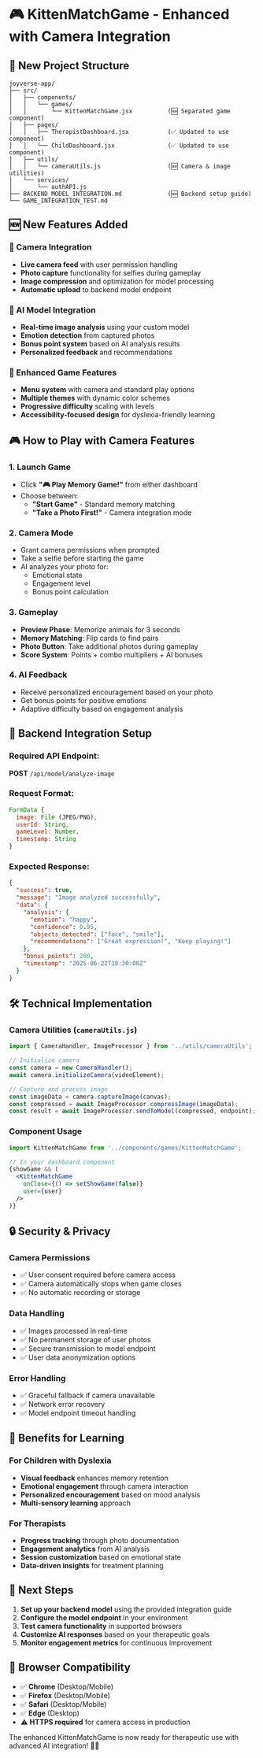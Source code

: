 # 🎮 KittenMatchGame - Enhanced with Camera Integration

## 📁 New Project Structure

```
joyverse-app/
├── src/
│   ├── components/
│   │   └── games/
│   │       └── KittenMatchGame.jsx          (🆕 Separated game component)
│   ├── pages/
│   │   ├── TherapistDashboard.jsx           (✅ Updated to use component)
│   │   └── ChildDashboard.jsx               (✅ Updated to use component)
│   ├── utils/
│   │   └── cameraUtils.js                   (🆕 Camera & image utilities)
│   └── services/
│       └── authAPI.js
├── BACKEND_MODEL_INTEGRATION.md             (🆕 Backend setup guide)
└── GAME_INTEGRATION_TEST.md
```

## 🆕 New Features Added

### 📸 Camera Integration
- **Live camera feed** with user permission handling
- **Photo capture** functionality for selfies during gameplay
- **Image compression** and optimization for model processing
- **Automatic upload** to backend model endpoint

### 🤖 AI Model Integration
- **Real-time image analysis** using your custom model
- **Emotion detection** from captured photos
- **Bonus point system** based on AI analysis results
- **Personalized feedback** and recommendations

### 🎯 Enhanced Game Features
- **Menu system** with camera and standard play options
- **Multiple themes** with dynamic color schemes
- **Progressive difficulty** scaling with levels
- **Accessibility-focused design** for dyslexia-friendly learning

## 🎮 How to Play with Camera Features

### 1. **Launch Game**
- Click **"🎮 Play Memory Game!"** from either dashboard
- Choose between:
  - **"Start Game"** - Standard memory matching
  - **"Take a Photo First!"** - Camera integration mode

### 2. **Camera Mode**
- Grant camera permissions when prompted
- Take a selfie before starting the game
- AI analyzes your photo for:
  - Emotional state
  - Engagement level
  - Bonus point calculation

### 3. **Gameplay**
- **Preview Phase**: Memorize animals for 3 seconds
- **Memory Matching**: Flip cards to find pairs
- **Photo Button**: Take additional photos during gameplay
- **Score System**: Points + combo multipliers + AI bonuses

### 4. **AI Feedback**
- Receive personalized encouragement based on your photo
- Get bonus points for positive emotions
- Adaptive difficulty based on engagement analysis

## 🔧 Backend Integration Setup

### Required API Endpoint: 
**POST** `/api/model/analyze-image`

### Request Format:
```javascript
FormData {
  image: File (JPEG/PNG),
  userId: String,
  gameLevel: Number,
  timestamp: String
}
```

### Expected Response:
```json
{
  "success": true,
  "message": "Image analyzed successfully",
  "data": {
    "analysis": {
      "emotion": "happy",
      "confidence": 0.95,
      "objects_detected": ["face", "smile"],
      "recommendations": ["Great expression!", "Keep playing!"]
    },
    "bonus_points": 200,
    "timestamp": "2025-06-22T10:30:00Z"
  }
}
```

## 🛠️ Technical Implementation

### Camera Utilities (`cameraUtils.js`)
```javascript
import { CameraHandler, ImageProcessor } from '../utils/cameraUtils';

// Initialize camera
const camera = new CameraHandler();
await camera.initializeCamera(videoElement);

// Capture and process image
const imageData = camera.captureImage(canvas);
const compressed = await ImageProcessor.compressImage(imageData);
const result = await ImageProcessor.sendToModel(compressed, endpoint);
```

### Component Usage
```jsx
import KittenMatchGame from '../components/games/KittenMatchGame';

// In your dashboard component
{showGame && (
  <KittenMatchGame 
    onClose={() => setShowGame(false)}
    user={user}
  />
)}
```

## 🔒 Security & Privacy

### Camera Permissions
- ✅ User consent required before camera access
- ✅ Camera automatically stops when game closes
- ✅ No automatic recording or storage

### Data Handling
- ✅ Images processed in real-time
- ✅ No permanent storage of user photos
- ✅ Secure transmission to model endpoint
- ✅ User data anonymization options

### Error Handling
- ✅ Graceful fallback if camera unavailable
- ✅ Network error recovery
- ✅ Model endpoint timeout handling

## 🎯 Benefits for Learning

### For Children with Dyslexia
- **Visual feedback** enhances memory retention
- **Emotional engagement** through camera interaction
- **Personalized encouragement** based on mood analysis
- **Multi-sensory learning** approach

### For Therapists
- **Progress tracking** through photo documentation
- **Engagement analytics** from AI analysis
- **Session customization** based on emotional state
- **Data-driven insights** for treatment planning

## 🚀 Next Steps

1. **Set up your backend model** using the provided integration guide
2. **Configure the model endpoint** in your environment
3. **Test camera functionality** in supported browsers
4. **Customize AI responses** based on your therapeutic goals
5. **Monitor engagement metrics** for continuous improvement

## 📱 Browser Compatibility

- ✅ **Chrome** (Desktop/Mobile)
- ✅ **Firefox** (Desktop/Mobile)  
- ✅ **Safari** (Desktop/Mobile)
- ✅ **Edge** (Desktop)
- ⚠️ **HTTPS required** for camera access in production

The enhanced KittenMatchGame is now ready for therapeutic use with advanced AI integration! 🎉✨
